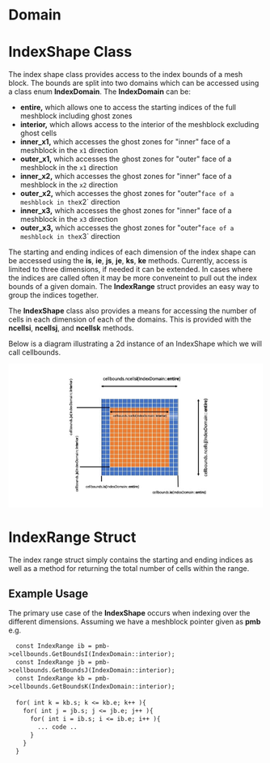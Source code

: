 # Domain

# IndexShape Class

The index shape class provides access to the index bounds of a mesh block. The
bounds are split into two domains which can be accessed using a class enum
**IndexDomain**. The **IndexDomain** can be:
- **entire,** which allows one to access the starting indices of the
full meshblock including ghost zones
- **interior,** which allows access to the interior of the meshblock
excluding ghost cells
- **inner_x1,** which accesses the ghost zones for "inner" face of
  a meshblock in the `x1` direction
- **outer_x1,** which accesses the ghost zones for "outer" face of
  a meshblock in the `x1` direction
- **inner_x2,** which accesses the ghost zones for "inner" face of
  a meshblock in the `x2` direction
- **outer_x2,** which accesses the ghost zones for "outer"` face of
  a meshblock in the `x2` direction
- **inner_x3,** which accesses the ghost zones for "inner" face of
  a meshblock in the `x3` direction
- **outer_x3,** which accesses the ghost zones for "outer"` face of
  a meshblock in the `x3` direction

The starting and ending indices of each dimension of the index shape can be
accessed using the **is**, **ie**, **js**, **je**, **ks**, **ke** methods.
Currently, access is limited to three dimensions, if needed it can be extended.
In cases where the indices are called often it may be more conveneint to pull
out the index bounds of a given domain. The **IndexRange** struct provides an
easy way to group the indices together. 

The **IndexShape** class also provides a means for accessing the number of
cells in each dimension of each of the domains. This is provided with the
**ncellsi**, **ncellsj**, and **ncellsk** methods. 

Below is a diagram illustrating a 2d instance of an IndexShape which we will
call cellbounds.

![index_shape_diagram](IndexShape.jpg)

# IndexRange Struct

The index range struct simply contains the starting and ending indices as well
as a method for returning the total number of cells within the range. 

## Example Usage

The primary use case of the **IndexShape** occurs when indexing over the
different dimensions. Assuming we have a meshblock pointer given as **pmb** e.g.

```
  const IndexRange ib = pmb->cellbounds.GetBoundsI(IndexDomain::interior); 
  const IndexRange jb = pmb->cellbounds.GetBoundsJ(IndexDomain::interior); 
  const IndexRange kb = pmb->cellbounds.GetBoundsK(IndexDomain::interior); 

  for( int k = kb.s; k <= kb.e; k++ ){
    for( int j = jb.s; j <= jb.e; j++ ){
      for( int i = ib.s; i <= ib.e; i++ ){
        ... code ..
      }
    }
  }

```
